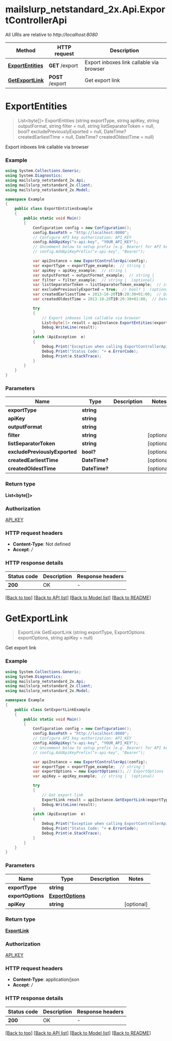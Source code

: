 # mailslurp_netstandard_2x.Api.ExportControllerApi

All URIs are relative to *http://localhost:8080*

Method | HTTP request | Description
------------- | ------------- | -------------
[**ExportEntities**](ExportControllerApi#exportentities) | **GET** /export | Export inboxes link callable via browser
[**GetExportLink**](ExportControllerApi#getexportlink) | **POST** /export | Get export link


<a name="exportentities"></a>
# **ExportEntities**
> List&lt;byte[]&gt; ExportEntities (string exportType, string apiKey, string outputFormat, string filter = null, string listSeparatorToken = null, bool? excludePreviouslyExported = null, DateTime? createdEarliestTime = null, DateTime? createdOldestTime = null)

Export inboxes link callable via browser

### Example
```csharp
using System.Collections.Generic;
using System.Diagnostics;
using mailslurp_netstandard_2x.Api;
using mailslurp_netstandard_2x.Client;
using mailslurp_netstandard_2x.Model;

namespace Example
{
    public class ExportEntitiesExample
    {
        public static void Main()
        {
            Configuration config = new Configuration();
            config.BasePath = "http://localhost:8080";
            // Configure API key authorization: API_KEY
            config.AddApiKey("x-api-key", "YOUR_API_KEY");
            // Uncomment below to setup prefix (e.g. Bearer) for API key, if needed
            // config.AddApiKeyPrefix("x-api-key", "Bearer");

            var apiInstance = new ExportControllerApi(config);
            var exportType = exportType_example;  // string | 
            var apiKey = apiKey_example;  // string | 
            var outputFormat = outputFormat_example;  // string | 
            var filter = filter_example;  // string |  (optional) 
            var listSeparatorToken = listSeparatorToken_example;  // string |  (optional) 
            var excludePreviouslyExported = true;  // bool? |  (optional) 
            var createdEarliestTime = 2013-10-20T19:20:30+01:00;  // DateTime? |  (optional) 
            var createdOldestTime = 2013-10-20T19:20:30+01:00;  // DateTime? |  (optional) 

            try
            {
                // Export inboxes link callable via browser
                List<byte[]> result = apiInstance.ExportEntities(exportType, apiKey, outputFormat, filter, listSeparatorToken, excludePreviouslyExported, createdEarliestTime, createdOldestTime);
                Debug.WriteLine(result);
            }
            catch (ApiException  e)
            {
                Debug.Print("Exception when calling ExportControllerApi.ExportEntities: " + e.Message );
                Debug.Print("Status Code: "+ e.ErrorCode);
                Debug.Print(e.StackTrace);
            }
        }
    }
}
```

### Parameters

Name | Type | Description  | Notes
------------- | ------------- | ------------- | -------------
 **exportType** | **string**|  | 
 **apiKey** | **string**|  | 
 **outputFormat** | **string**|  | 
 **filter** | **string**|  | [optional] 
 **listSeparatorToken** | **string**|  | [optional] 
 **excludePreviouslyExported** | **bool?**|  | [optional] 
 **createdEarliestTime** | **DateTime?**|  | [optional] 
 **createdOldestTime** | **DateTime?**|  | [optional] 

### Return type

**List<byte[]>**

### Authorization

[API_KEY](../README#API_KEY)

### HTTP request headers

 - **Content-Type**: Not defined
 - **Accept**: */*


### HTTP response details
| Status code | Description | Response headers |
|-------------|-------------|------------------|
| **200** | OK |  -  |

[[Back to top]](#) [[Back to API list]](../README#documentation-for-api-endpoints) [[Back to Model list]](../README#documentation-for-models) [[Back to README]](../README)

<a name="getexportlink"></a>
# **GetExportLink**
> ExportLink GetExportLink (string exportType, ExportOptions exportOptions, string apiKey = null)

Get export link

### Example
```csharp
using System.Collections.Generic;
using System.Diagnostics;
using mailslurp_netstandard_2x.Api;
using mailslurp_netstandard_2x.Client;
using mailslurp_netstandard_2x.Model;

namespace Example
{
    public class GetExportLinkExample
    {
        public static void Main()
        {
            Configuration config = new Configuration();
            config.BasePath = "http://localhost:8080";
            // Configure API key authorization: API_KEY
            config.AddApiKey("x-api-key", "YOUR_API_KEY");
            // Uncomment below to setup prefix (e.g. Bearer) for API key, if needed
            // config.AddApiKeyPrefix("x-api-key", "Bearer");

            var apiInstance = new ExportControllerApi(config);
            var exportType = exportType_example;  // string | 
            var exportOptions = new ExportOptions(); // ExportOptions | 
            var apiKey = apiKey_example;  // string |  (optional) 

            try
            {
                // Get export link
                ExportLink result = apiInstance.GetExportLink(exportType, exportOptions, apiKey);
                Debug.WriteLine(result);
            }
            catch (ApiException  e)
            {
                Debug.Print("Exception when calling ExportControllerApi.GetExportLink: " + e.Message );
                Debug.Print("Status Code: "+ e.ErrorCode);
                Debug.Print(e.StackTrace);
            }
        }
    }
}
```

### Parameters

Name | Type | Description  | Notes
------------- | ------------- | ------------- | -------------
 **exportType** | **string**|  | 
 **exportOptions** | [**ExportOptions**](ExportOptions)|  | 
 **apiKey** | **string**|  | [optional] 

### Return type

[**ExportLink**](ExportLink)

### Authorization

[API_KEY](../README#API_KEY)

### HTTP request headers

 - **Content-Type**: application/json
 - **Accept**: */*


### HTTP response details
| Status code | Description | Response headers |
|-------------|-------------|------------------|
| **200** | OK |  -  |

[[Back to top]](#) [[Back to API list]](../README#documentation-for-api-endpoints) [[Back to Model list]](../README#documentation-for-models) [[Back to README]](../README)

